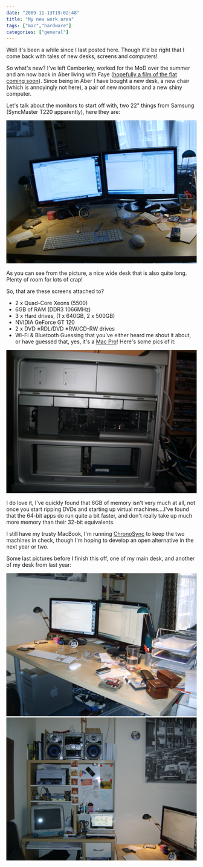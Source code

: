 ```yaml
---
date: "2009-11-13T19:02:48"
title: "My new work area"
tags: ["mac","hardware"]
categories: ["general"]
---
```


Well it's been a while since I last posted here.  Though it'd be right that I come back with tales of new desks, screens and computers!

So what's new?  I've left Camberley, worked for the MoD over the summer and am now back in Aber living with Faye ([hopefully a film of the flat coming soon][1]).  Since being in Aber I have bought a new desk, a new chair (which is annoyingly not here), a pair of new monitors and a new shiny computer.
<!--more-->
Let's talk about the monitors to start off with, two 22" things from Samsung (SyncMaster T220 apparently), here they are:

![alt text](monitors.jpg "Samsung SyncMaster T220 monitors")

As you can see from the picture, a nice wide desk that is also quite long.  Plenty of room for lots of crap!

So, that are these screens attached to?

* 2 x Quad-Core Xeons (5500)
* 6GB of RAM (DDR3 1066MHz)
* 3 x Hard drives, (1 x 640GB, 2 x 500GB)
* NVIDIA GeForce GT 120
* 2 x DVD ±RDL/DVD ±RW/CD-RW drives
* Wi-Fi &amp; Bluetooth
Guessing that you've either heard me shout it about, or have guessed that, yes, it's a [Mac Pro][3]!  Here's some pics of it:


![alt text](pro_inside.jpg "Inside the Mac Pro")

I do love it,  I've quickly found that 6GB of memory isn't very much at all, not once you start ripping DVDs and starting up virtual machines....I've found that the 64-bit apps do run quite a bit faster, and don't really take up much more memory than their 32-bit equivalents.

I still have my trusty MacBook, I'm running [ChronoSync][5] to keep the two machines in check, though I'm hoping to develop an open alternative in the next year or two.

Some last pictures before I finish this off, one of my main desk, and another of my desk from last year:

![alt text](desk_wide.jpg "Desk")
![alt text](other_desk.jpg "Other desk")

  [1]: http://www.blog.hashbang0.com/2009/11/13/our-flat-in-aberystwyth/
  [3]: http://www.apple.com/uk/macpro
  [5]: http://www.econtechnologies.com/pages/cs/chrono_overview.html
